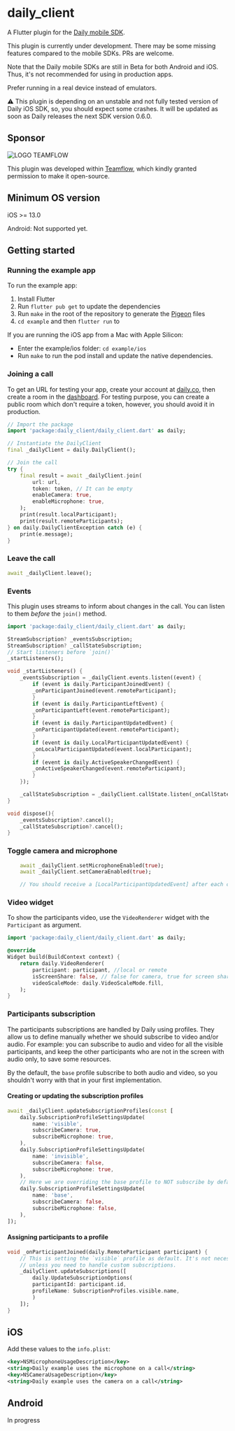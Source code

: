 # daily_client

A Flutter plugin for the [Daily mobile SDK](https://docs.daily.co/guides/products/mobile).

This plugin is currently under development. There may be some missing features compared to the mobile SDKs. PRs are welcome.

Note that the Daily mobile SDKs are still in Beta for both Android and iOS. Thus, it's not recommended for using in production apps.

Prefer running in a real device instead of emulators.

:warning: This plugin is depending on an unstable and not fully tested version of Daily iOS SDK, so, you should expect some crashes. It will be updated as soon as Daily releases the next SDK version 0.6.0.

## Sponsor

![LOGO TEAMFLOW](https://user-images.githubusercontent.com/31525418/211846574-28fec356-2234-4c5d-ae24-b6524075e763.png)

This plugin was developed within [Teamflow](https://www.teamflowhq.com/), which kindly granted permission to make it open-source.

## Minimum OS version

iOS >= 13.0

Android: Not supported yet.

## Getting started

### Running the example app

To run the example app:

1. Install Flutter
2. Run `flutter pub get` to update the dependencies
3. Run `make` in the root of the repository to generate the [Pigeon](https://pub.dev/packages/pigeon) files
4. `cd example` and then `flutter run` to

If you are running the iOS app from a Mac with Apple Silicon:
- Enter the example/ios folder: `cd example/ios`
- Run `make` to run the pod install and update the native dependencies.

### Joining a call

To get an URL for testing your app, create your account at [daily.co](daily.co), then create a room in the [dashboard](https://dashboard.daily.co/). For testing purpose, you can create a public room which don't require a token, however, you should avoid it in production.

```dart
// Import the package
import 'package:daily_client/daily_client.dart' as daily;

// Instantiate the DailyClient
final _dailyClient = daily.DailyClient();

// Join the call
try {
    final result = await _dailyClient.join(
        url: url,
        token: token, // It can be empty
        enableCamera: true,
        enableMicrophone: true,
    );
    print(result.localParticipant);
    print(result.remoteParticipants);
} on daily.DailyClientException catch (e) {
    print(e.message);
}
```

### Leave the call

```dart
await _dailyClient.leave();
```

### Events

This plugin uses streams to inform about changes in the call. You can listen to them _before_ the `join()` method.

```dart
import 'package:daily_client/daily_client.dart' as daily;

StreamSubscription? _eventsSubscription;
StreamSubscription? _callStateSubscription;
// Start listeners before `join()`
_startListeners();

void _startListeners() {
    _eventsSubscription = _dailyClient.events.listen((event) {
        if (event is daily.ParticipantJoinedEvent) {
        _onParticipantJoined(event.remoteParticipant);
        }
        if (event is daily.ParticipantLeftEvent) {
        _onParticipantLeft(event.remoteParticipant);
        }
        if (event is daily.ParticipantUpdatedEvent) {
        _onParticipantUpdated(event.remoteParticipant);
        }
        if (event is daily.LocalParticipantUpdatedEvent) {
        _onLocalParticipantUpdated(event.localParticipant);
        }
        if (event is daily.ActiveSpeakerChangedEvent) {
        _onActiveSpeakerChanged(event.remoteParticipant);
        }
    });

    _callStateSubscription = _dailyClient.callState.listen(_onCallStateChanged);
}

void dispose(){
    _eventsSubscription?.cancel();
    _callStateSubscription?.cancel();
}
```

### Toggle camera and microphone

```dart
    await _dailyClient.setMicrophoneEnabled(true);
    await _dailyClient.setCameraEnabled(true);

    // You should receive a [LocalParticipantUpdatedEvent] after each change. Use it to update the local participant state.
```

### Video widget

To show the participants video, use the `VideoRenderer` widget with the `Participant` as argument.

```dart
import 'package:daily_client/daily_client.dart' as daily;

@override
Widget build(BuildContext context) {
    return daily.VideoRenderer(
        participant: participant, //local or remote
        isScreenShare: false, // false for camera, true for screen share video
        videoScaleMode: daily.VideoScaleMode.fill,
    );
}
```

### Participants subscription

The participants subscriptions are handled by Daily using profiles. They allow us to define manually whether we should subscribe to video and/or audio. For example: you can subscribe to audio and video for all the visible participants, and keep the other participants who are not in the screen with audio only, to save some resources.

By the default, the `base` profile subscribe to both audio and video, so you shouldn't worry with that in your first implementation.

#### Creating or updating the subscription profiles

```dart
await _dailyClient.updateSubscriptionProfiles(const [
    daily.SubscriptionProfileSettingsUpdate(
        name: 'visible',
        subscribeCamera: true,
        subscribeMicrophone: true,
    ),
    daily.SubscriptionProfileSettingsUpdate(
        name: 'invisible',
        subscribeCamera: false,
        subscribeMicrophone: true,
    ),
    // Here we are overriding the base profile to NOT subscribe by default
    daily.SubscriptionProfileSettingsUpdate(
        name: 'base',
        subscribeCamera: false,
        subscribeMicrophone: false,
    ),
]);
```

#### Assigning participants to a profile

```dart
void _onParticipantJoined(daily.RemoteParticipant participant) {
    // This is setting the `visible` profile as default. It's not necessary
    // unless you need to handle custom subscriptions.
    _dailyClient.updateSubscriptions([
        daily.UpdateSubscriptionOptions(
        participantId: participant.id,
        profileName: SubscriptionProfiles.visible.name,
        )
    ]);
}

```

## iOS

Add these values to the `info.plist`:

```xml
<key>NSMicrophoneUsageDescription</key>
<string>Daily example uses the microphone on a call</string>
<key>NSCameraUsageDescription</key>
<string>Daily example uses the camera on a call</string>
```

## Android

In progress
